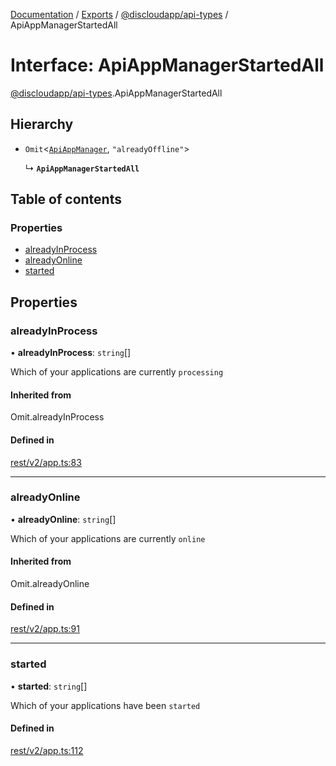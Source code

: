 [Documentation](../README.md) / [Exports](../modules.md) / [@discloudapp/api-types](../modules/discloudapp_api_types.md) / ApiAppManagerStartedAll

# Interface: ApiAppManagerStartedAll

[@discloudapp/api-types](../modules/discloudapp_api_types.md).ApiAppManagerStartedAll

## Hierarchy

- `Omit`\<[`ApiAppManager`](discloudapp_api_types.ApiAppManager.md), ``"alreadyOffline"``\>

  ↳ **`ApiAppManagerStartedAll`**

## Table of contents

### Properties

- [alreadyInProcess](discloudapp_api_types.ApiAppManagerStartedAll.md#alreadyinprocess)
- [alreadyOnline](discloudapp_api_types.ApiAppManagerStartedAll.md#alreadyonline)
- [started](discloudapp_api_types.ApiAppManagerStartedAll.md#started)

## Properties

### alreadyInProcess

• **alreadyInProcess**: `string`[]

Which of your applications are currently `processing`

#### Inherited from

Omit.alreadyInProcess

#### Defined in

[rest/v2/app.ts:83](https://github.com/discloud/discloud.app/blob/78281f4/packages/api-types/rest/v2/app.ts#L83)

___

### alreadyOnline

• **alreadyOnline**: `string`[]

Which of your applications are currently `online`

#### Inherited from

Omit.alreadyOnline

#### Defined in

[rest/v2/app.ts:91](https://github.com/discloud/discloud.app/blob/78281f4/packages/api-types/rest/v2/app.ts#L91)

___

### started

• **started**: `string`[]

Which of your applications have been `started`

#### Defined in

[rest/v2/app.ts:112](https://github.com/discloud/discloud.app/blob/78281f4/packages/api-types/rest/v2/app.ts#L112)

